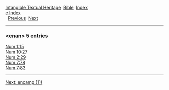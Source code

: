[Intangible Textual Heritage](../../index)  [Bible](../index) 
[Index](index)   
[e Index](_e_)  
  [Previous](c03667)  [Next](c03669) 

------------------------------------------------------------------------

### &lt;enan&gt; 5 entries

[Num 1:15](../kjv/num001.htm#015)  
[Num 10:27](../kjv/num010.htm#027)  
[Num 2:29](../kjv/num002.htm#029)  
[Num 7:78](../kjv/num007.htm#078)  
[Num 7:83](../kjv/num007.htm#083)  

------------------------------------------------------------------------

[Next: encamp (11)](c03669)
